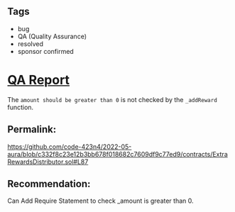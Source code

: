 ## Tags

- bug
- QA (Quality Assurance)
- resolved
- sponsor confirmed

# [QA Report](https://github.com/code-423n4/2022-05-aura-findings/issues/5) 

The `amount should be greater than 0` is not checked by the `_addReward` function.

## Permalink:
https://github.com/code-423n4/2022-05-aura/blob/c332f8c23e12b3bb678f018682c7609df9c77ed9/contracts/ExtraRewardsDistributor.sol#L87

## Recommendation:
Can Add Require Statement to check _amount is greater than 0.